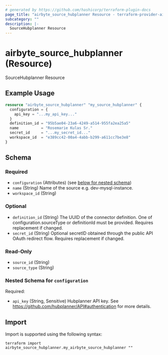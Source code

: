 ```yaml
---
# generated by https://github.com/hashicorp/terraform-plugin-docs
page_title: "airbyte_source_hubplanner Resource - terraform-provider-airbyte"
subcategory: ""
description: |-
  SourceHubplanner Resource
---
```


# airbyte_source_hubplanner (Resource)

SourceHubplanner Resource

## Example Usage

```terraform
resource "airbyte_source_hubplanner" "my_source_hubplanner" {
  configuration = {
    api_key = "...my_api_key..."
  }
  definition_id = "95b5ae04-23a6-4249-a514-955fa2ea25a5"
  name          = "Rosemarie Kulas Sr."
  secret_id     = "...my_secret_id..."
  workspace_id  = "e389cc42-00a4-4abb-b299-a611cc7be3e8"
}
```

<!-- schema generated by tfplugindocs -->
## Schema

### Required

- `configuration` (Attributes) (see [below for nested schema](#nestedatt--configuration))
- `name` (String) Name of the source e.g. dev-mysql-instance.
- `workspace_id` (String)

### Optional

- `definition_id` (String) The UUID of the connector definition. One of configuration.sourceType or definitionId must be provided. Requires replacement if changed.
- `secret_id` (String) Optional secretID obtained through the public API OAuth redirect flow. Requires replacement if changed.

### Read-Only

- `source_id` (String)
- `source_type` (String)

<a id="nestedatt--configuration"></a>
### Nested Schema for `configuration`

Required:

- `api_key` (String, Sensitive) Hubplanner API key. See https://github.com/hubplanner/API#authentication for more details.

## Import

Import is supported using the following syntax:

```shell
terraform import airbyte_source_hubplanner.my_airbyte_source_hubplanner ""
```
